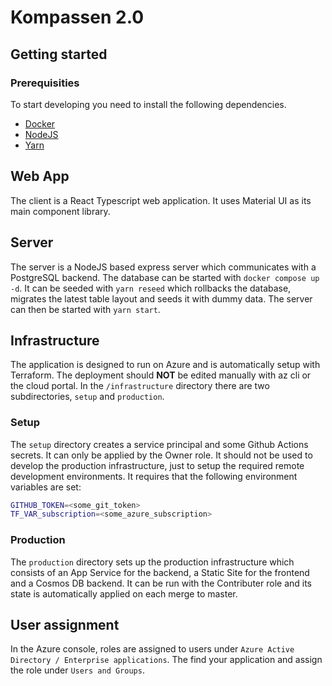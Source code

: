 # Kompassen 2.0

## Getting started

### Prerequisities
To start developing you need to install the following dependencies.
- [Docker](https://www.docker.com/get-started)
- [NodeJS](https://nodejs.org/tr/download/package-manager/#macos)
- [Yarn](https://yarnpkg.com/getting-started/install)
  
## Web App
The client is a React Typescript web application. It uses Material UI as its main component library.

## Server
The server is a NodeJS based express server which communicates with a PostgreSQL backend. The database can be started with `docker compose up -d`. It can be seeded with `yarn reseed` which rollbacks the database, migrates the latest table layout and seeds it with dummy data. The server can then be started with `yarn start`.

## Infrastructure
The application is designed to run on Azure and is automatically setup with Terraform. The deployment should **NOT** be edited manually with az cli or the cloud portal. In the `/infrastructure` directory there are two subdirectories, `setup` and `production`.

### Setup
The `setup` directory creates a service principal and some Github Actions secrets. It can only be applied by the Owner role. It should not be used to develop the production infrastructure, just to setup the required remote development environments. It requires that the following environment variables are set: 

```bash
GITHUB_TOKEN=<some_git_token>
TF_VAR_subscription=<some_azure_subscription>
```

### Production
The `production` directory sets up the production infrastructure which consists of an App Service for the backend, a Static Site for the frontend and a Cosmos DB backend. It can be run with the Contributer role and its state is automatically applied on each merge to master.

## User assignment
In the Azure console, roles are assigned to users under `Azure Active Directory / Enterprise applications`. The find your application and assign the role under `Users and Groups`.
  
